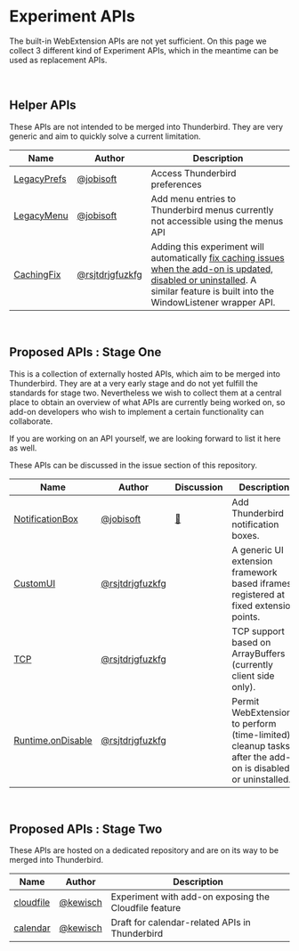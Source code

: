 # Experiment APIs

The built-in WebExtension APIs are not yet sufficient. On this page we collect 3 different kind of Experiment APIs, which in the meantime can be used as replacement APIs.

&nbsp;

## Helper APIs

These APIs are not intended to be merged into Thunderbird. They are very generic and aim to quickly solve a current limitation.

| Name                   | Author |  Description |
| -----------------------| ------ | ------------ |
| [LegacyPrefs](https://github.com/thundernest/addon-developer-support/tree/master/auxiliary-apis/LegacyPrefs)            | [@jobisoft](https://github.com/jobisoft/)  | Access Thunderbird preferences |
| [LegacyMenu](https://github.com/thundernest/addon-developer-support/tree/master/auxiliary-apis/LegacyMenu)             | [@jobisoft](https://github.com/jobisoft/)  | Add menu entries to Thunderbird menus currently not accessible using the menus API |
| [CachingFix](https://github.com/rsjtdrjgfuzkfg/thunderbird-experiments/tree/master/experiments/cachingfix)        | [@rsjtdrjgfuzkfg](https://github.com/rsjtdrjgfuzkfg/) | Adding this experiment will automatically [fix caching issues when the add-on is updated, disabled or uninstalled](https://developer.thunderbird.net/add-ons/mailextensions/experiments#managing-your-experiments-lifecycle). A similar feature is built into the WindowListener wrapper API. |

&nbsp;
 
## Proposed APIs : Stage One

This is a collection of externally hosted APIs, which aim to be merged into Thunderbird. They are at a very early stage and do not yet fulfill the standards for stage two. Nevertheless we wish to collect them at a central place to obtain an overview of what APIs are currently being worked on, so add-on developers who wish to implement a certain functionality can collaborate.

If you are working on an API yourself, we are looking forward to list it here as well.

These APIs can be discussed in the issue section of this repository. 

| Name                   | Author |  Discussion | Description |
| -----------------------| ------ | ----------- | ----------- |
| [NotificationBox](https://github.com/jobisoft/notificationBox-API/tree/master/notificationbox)        | [@jobisoft](https://github.com/jobisoft/)       | [:speech_balloon:](https://github.com/thundernest/addon-developer-support/issues/47) | Add Thunderbird notification boxes.        |
| [CustomUI](https://github.com/rsjtdrjgfuzkfg/thunderbird-experiments/tree/master/experiments/customui) | [@rsjtdrjgfuzkfg](https://github.com/rsjtdrjgfuzkfg/) | | A generic UI extension framework based iframes registered at fixed extension points. |
| [TCP](https://github.com/rsjtdrjgfuzkfg/thunderbird-experiments/tree/master/experiments/tcp) | [@rsjtdrjgfuzkfg](https://github.com/rsjtdrjgfuzkfg/) | | TCP support based on ArrayBuffers (currently client side only). |
| [Runtime.onDisable](https://github.com/rsjtdrjgfuzkfg/thunderbird-experiments/tree/master/experiments/runtime) | [@rsjtdrjgfuzkfg](https://github.com/rsjtdrjgfuzkfg/) | | Permit WebExtensions to perform (time-limited) cleanup tasks after the add-on is disabled or uninstalled. |

&nbsp;

## Proposed APIs : Stage Two

These APIs are hosted on a dedicated repository and are on its way to be merged into Thunderbird.

| Name                               | Author                                           | Description
| ---------------------------------- | ------------------------------------------------ | --------------
| [cloudfile](https://github.com/thundernest/tb-web-ext-experiments/blob/master/cloudfile)          | [@kewisch](https://github.com/kewisch/)          | Experiment with add-on exposing the Cloudfile feature
| [calendar](https://github.com/thundernest/tb-web-ext-experiments/blob/master/calendar)            | [@kewisch](https://github.com/kewisch/)          | Draft for calendar-related APIs in Thunderbird


